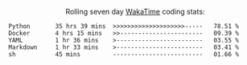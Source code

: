 <!--<p align="center">
  <img width="auto" src ="https://github-readme-stats.vercel.app/api/top-langs/?username=syrkis&layout=compact&hide_border=true&theme=darcula&bg_color=00000000&langs_count=6&hide=jupyter%20notebook,JavaScript,HTML" width = 400>
      <img src ="https://github-readme-streak-stats.herokuapp.com?user=syrkis&theme=darcula&hide_border=true&background=FFFFFF00" width = 400>

</p>-->
<p align="center">Rolling seven day <a href='https://wakatime.com/'> WakaTime</a> coding stats:</p>
<!--START_SECTION:waka-->

```text
Python       35 hrs 39 mins  >>>>>>>>>>>>>>>>>>>>-----   78.51 %
Docker       4 hrs 15 mins   >>-----------------------   09.39 %
YAML         1 hr 36 mins    >------------------------   03.55 %
Markdown     1 hr 33 mins    >------------------------   03.41 %
sh           45 mins         -------------------------   01.66 %
```

<!--END_SECTION:waka-->
